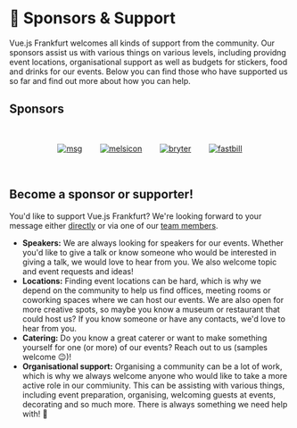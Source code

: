 # :star2: Sponsors & Support

Vue.js Frankfurt welcomes all kinds of support from the community. Our sponsors assist us with various things on various levels, including providng event locations, organisational support as well as budgets for stickers, food and drinks for our events. Below you can find those who have supported us so far and find out more about how you can help.

## Sponsors

<div align="center" style="display: flex; flex-wrap: wrap; justify-content: center; align-items: center; padding: 1rem 0;">
  <a href="https://msg.group" rel="noopener noreferrer" target="_blank" title="msg website" style="display: block; margin: 1rem;">
  <img src="/sponsors/msg.svg" alt="msg"></a>
  <a href="https://melsicon.de" rel="noopener noreferrer" target="_blank" title="melsicon website" style="display: block; margin: 1rem;">
  <img src="/sponsors/melsicon.svg" alt="melsicon"></a>
  <a href="https://bryter.io" rel="noopener noreferrer" target="_blank" title="bryter website" style="display: block; margin: 1rem;">
  <img src="/sponsors/bryter.svg" alt="bryter"></a>
  <a href="https://fastbill.com" rel="noopener noreferrer" target="_blank" title="fastbill website" style="display: block; margin: 1rem;">
  <img src="/sponsors/fastbill.png" alt="fastbill"></a>
</div>


## Become a sponsor or supporter!

You'd like to support Vue.js Frankfurt? We're looking forward to your message either [directly](./contact.md) or via one of our [team members](./team.md).

* **Speakers:** We are always looking for speakers for our events. Whether you'd like to give a talk or know someone who would be interested in giving a talk, we would love to hear from you. We also welcome topic and event requests and ideas!
* **Locations:** Finding event locations can be hard, which is why we depend on the community to help us find offices, meeting rooms or coworking spaces where we can host our events. We are also open for more creative spots, so maybe you know a museum or restaurant that could host us? If you know someone or have any contacts, we'd love to hear from you.
* **Catering:** Do you know a great caterer or want to make something yourself for one (or more) of our events? Reach out to us (samples welcome :wink:)!
* **Organisational support:** Organising a community can be a lot of work, which is why we always welcome anyone who would like to take a more active role in our commiunity. This can be assisting with various things, including event preparation, organising, welcoming guests at events, decorating and so much more. There is always something we need help with! :slightly_smiling_face: